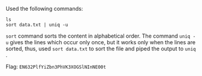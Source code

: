 Used the following commands:
```
ls
sort data.txt | uniq -u
```

`sort` command sorts the content in alphabetical order. The command `uniq -u` gives the lines which occur only once, but it works only when the lines are sorted, thus, used `sort data.txt` to sort the file and piped the output to `uniq` .

Flag: `EN632PlfYiZbn3PhVK3XOGSlNInNE00t`